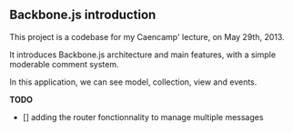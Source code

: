 Backbone.js introduction
---------------

This project is a codebase for my Caencamp' lecture, on May 29th, 2013.

It introduces Backbone.js architecture and main features, with a simple moderable comment system.

In this application, we can see model, collection, view and events.

**TODO**

- [] adding the router fonctionnality to manage multiple messages
